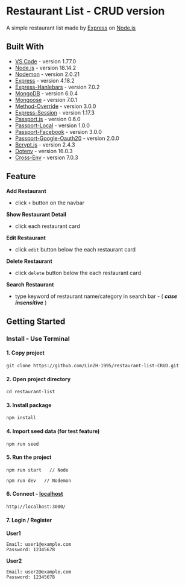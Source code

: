 # Restaurant List - CRUD version

A simple restaurant list made by [Express](https://expressjs.com/) on [Node.js](https://nodejs.org/en/)

## Built With
* [VS Code](https://code.visualstudio.com/) - version 1.77.0
* [Node.js](https://nodejs.org/en/) - version 18.14.2
* [Nodemon](https://github.com/remy/nodemon) - version 2.0.21
* [Express](https://github.com/expressjs/express) - version 4.18.2
* [Express-Hanlebars](https://github.com/express-handlebars/express-handlebars) - version 7.0.2
* [MongoDB](https://www.mongodb.com/try/download/community) - version 6.0.4
* [Mongoose](https://mongoosejs.com/) - version 7.0.1
* [Method-Override](https://github.com/expressjs/method-override#readme) - version 3.0.0
* [Express-Session](https://github.com/expressjs/session#readme) - version 1.17.3
* [Passport.js](https://github.com/jaredhanson/passport) - version 0.6.0
* [Passport-Local](https://github.com/jaredhanson/passport-local) - version 1.0.0
* [Passport-Facebook](https://github.com/jaredhanson/passport-facebook) - version 3.0.0
* [Passport-Google-Oauth20](https://github.com/jaredhanson/passport-google-oauth2) - version 2.0.0
* [Bcrypt.js](https://github.com/dcodeIO/bcrypt.js#readme) - version 2.4.3
* [Dotenv](https://github.com/motdotla/dotenv#readme) - version 16.0.3
* [Cross-Env](https://github.com/kentcdodds/cross-env#readme) - version 7.0.3

## Feature
**Add Restaurant**
* click ```+``` button on the navbar

**Show Restaurant Detail**
* click each restaurant card

**Edit Restaurant**
* click ```edit``` button below the each restaurant card

**Delete Restaurant**
* click ```delete``` button below the each restaurant card

**Search Restaurant**
* type keyword of restaurant name/category in search bar - ( ***case insensitive*** )

## Getting Started
### Install - Use Terminal

#### 1. Copy project
```
git clone https://github.com/LinZH-1995/restaurant-list-CRUD.git
```
#### 2. Open project directory
```
cd restaurant-list
```
#### 3. Install package
```
npm install
```
#### 4. Import seed data (for test feature)
```
npm run seed
```
#### 5. Run the project
```
npm run start   // Node
```
```
npm run dev   // Nodemon
```
#### 6. Connect - [localhost](http://localhost:3000/)
```
http://localhost:3000/
```
#### 7. Login / Register
**User1**
```
Email: user1@example.com
Password: 12345678
```
**User2**
```
Email: user2@example.com
Password: 12345678
```
